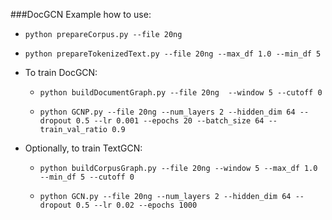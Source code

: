 ###DocGCN
Example how to use:


* `python prepareCorpus.py --file 20ng`

* `python prepareTokenizedText.py --file 20ng --max_df 1.0 --min_df 5`

* To train DocGCN:
 
    * `python buildDocumentGraph.py --file 20ng  --window 5 --cutoff 0`
    
    * `python GCNP.py --file 20ng --num_layers 2 --hidden_dim 64 --dropout 0.5 --lr 0.001 --epochs 20 --batch_size 64 --train_val_ratio 0.9`

* Optionally, to train TextGCN:

    * `python buildCorpusGraph.py --file 20ng --window 5 --max_df 1.0 --min_df 5 --cutoff 0`
    
    * `python GCN.py --file 20ng --num_layers 2 --hidden_dim 64 --dropout 0.5 --lr 0.02 --epochs 1000`


